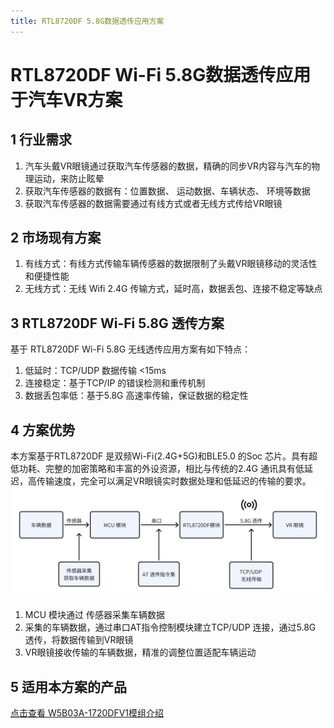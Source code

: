 ```yaml
---
title: RTL8720DF 5.8G数据透传应用方案
---
```

# RTL8720DF Wi-Fi 5.8G数据透传应用于汽车VR方案

## 1 行业需求
  1. 汽车头戴VR眼镜通过获取汽车传感器的数据，精确的同步VR内容与汽车的物理运动，来防止眩晕
  2. 获取汽车传感器的数据有：位置数据、 运动数据、车辆状态、  环境等数据
  3. 获取汽车传感器的数据需要通过有线方式或者无线方式传给VR眼镜
## 2 市场现有方案
  1. 有线方式：有线方式传输车辆传感器的数据限制了头戴VR眼镜移动的灵活性和便捷性能
  2. 无线方式：无线 Wifi 2.4G 传输方式，延时高，数据丢包、连接不稳定等缺点
## 3 RTL8720DF Wi-Fi 5.8G 透传方案
基于 RTL8720DF Wi-Fi 5.8G 无线透传应用方案有如下特点：

1. 低延时：TCP/UDP 数据传输 <15ms
2. 连接稳定：基于TCP/IP 的错误检测和重传机制
3. 数据丢包率低：基于5.8G 高速率传输，保证数据的稳定性

## 4 方案优势
本方案基于RTL8720DF 是双频Wi-Fi(2.4G+5G)和BLE5.0 的Soc 芯片。具有超低功耗、完整的加密策略和丰富的外设资源，相比与传统的2.4G 通讯具有低延迟，高传输速度，完全可以满足VR眼镜实时数据处理和低延迟的传输的要求。
![](/assets/images/8720DF/RTL-8720DF-5.8G透传方案.JPEG.png)

1. MCU 模块通过 传感器采集车辆数据
2. 采集的车辆数据，通过串口AT指令控制模块建立TCP/UDP 连接，通过5.8G 透传，将数据传输到VR眼镜
3. VR眼镜接收传输的车辆数据，精准的调整位置适配车辆运动   

## 5 适用本方案的产品
[点击查看 W5B03A-1720DFV1模组介绍](../../products/8720df/W5B03A-1720DFV1.md)

